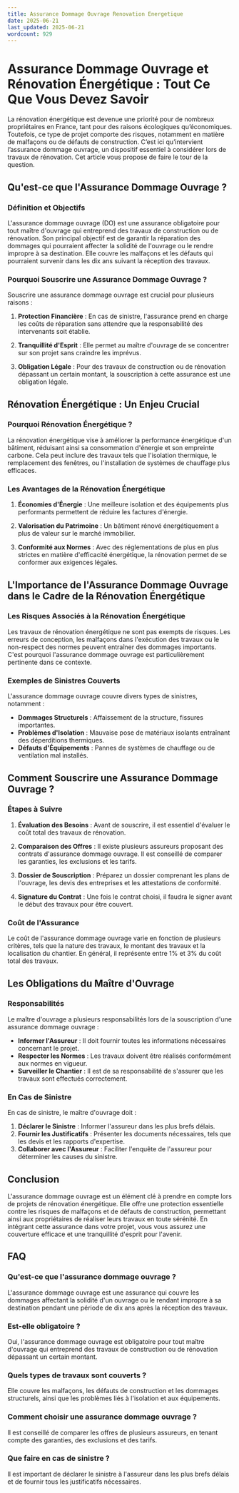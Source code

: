 ```yaml
---
title: Assurance Dommage Ouvrage Renovation Energetique
date: 2025-06-21
last_updated: 2025-06-21
wordcount: 929
---
```


# Assurance Dommage Ouvrage et Rénovation Énergétique : Tout Ce Que Vous Devez Savoir

La rénovation énergétique est devenue une priorité pour de nombreux propriétaires en France, tant pour des raisons écologiques qu’économiques. Toutefois, ce type de projet comporte des risques, notamment en matière de malfaçons ou de défauts de construction. C’est ici qu’intervient l’assurance dommage ouvrage, un dispositif essentiel à considérer lors de travaux de rénovation. Cet article vous propose de faire le tour de la question.

## Qu'est-ce que l'Assurance Dommage Ouvrage ?

### Définition et Objectifs

L'assurance dommage ouvrage (DO) est une assurance obligatoire pour tout maître d'ouvrage qui entreprend des travaux de construction ou de rénovation. Son principal objectif est de garantir la réparation des dommages qui pourraient affecter la solidité de l'ouvrage ou le rendre impropre à sa destination. Elle couvre les malfaçons et les défauts qui pourraient survenir dans les dix ans suivant la réception des travaux.

### Pourquoi Souscrire une Assurance Dommage Ouvrage ?

Souscrire une assurance dommage ouvrage est crucial pour plusieurs raisons :

1. **Protection Financière** : En cas de sinistre, l'assurance prend en charge les coûts de réparation sans attendre que la responsabilité des intervenants soit établie.
   
2. **Tranquillité d'Esprit** : Elle permet au maître d'ouvrage de se concentrer sur son projet sans craindre les imprévus.

3. **Obligation Légale** : Pour des travaux de construction ou de rénovation dépassant un certain montant, la souscription à cette assurance est une obligation légale.

## Rénovation Énergétique : Un Enjeu Crucial

### Pourquoi Rénovation Énergétique ?

La rénovation énergétique vise à améliorer la performance énergétique d'un bâtiment, réduisant ainsi sa consommation d'énergie et son empreinte carbone. Cela peut inclure des travaux tels que l'isolation thermique, le remplacement des fenêtres, ou l'installation de systèmes de chauffage plus efficaces.

### Les Avantages de la Rénovation Énergétique

1. **Économies d'Énergie** : Une meilleure isolation et des équipements plus performants permettent de réduire les factures d'énergie.

2. **Valorisation du Patrimoine** : Un bâtiment rénové énergétiquement a plus de valeur sur le marché immobilier.

3. **Conformité aux Normes** : Avec des réglementations de plus en plus strictes en matière d'efficacité énergétique, la rénovation permet de se conformer aux exigences légales.

## L'Importance de l'Assurance Dommage Ouvrage dans le Cadre de la Rénovation Énergétique

### Les Risques Associés à la Rénovation Énergétique

Les travaux de rénovation énergétique ne sont pas exempts de risques. Les erreurs de conception, les malfaçons dans l'exécution des travaux ou le non-respect des normes peuvent entraîner des dommages importants. C'est pourquoi l'assurance dommage ouvrage est particulièrement pertinente dans ce contexte.

### Exemples de Sinistres Couverts

L'assurance dommage ouvrage couvre divers types de sinistres, notamment :

- **Dommages Structurels** : Affaissement de la structure, fissures importantes.
- **Problèmes d'Isolation** : Mauvaise pose de matériaux isolants entraînant des déperditions thermiques.
- **Défauts d'Équipements** : Pannes de systèmes de chauffage ou de ventilation mal installés.

## Comment Souscrire une Assurance Dommage Ouvrage ?

### Étapes à Suivre

1. **Évaluation des Besoins** : Avant de souscrire, il est essentiel d'évaluer le coût total des travaux de rénovation.

2. **Comparaison des Offres** : Il existe plusieurs assureurs proposant des contrats d'assurance dommage ouvrage. Il est conseillé de comparer les garanties, les exclusions et les tarifs.

3. **Dossier de Souscription** : Préparez un dossier comprenant les plans de l'ouvrage, les devis des entreprises et les attestations de conformité.

4. **Signature du Contrat** : Une fois le contrat choisi, il faudra le signer avant le début des travaux pour être couvert.

### Coût de l'Assurance

Le coût de l'assurance dommage ouvrage varie en fonction de plusieurs critères, tels que la nature des travaux, le montant des travaux et la localisation du chantier. En général, il représente entre 1% et 3% du coût total des travaux.

## Les Obligations du Maître d'Ouvrage

### Responsabilités

Le maître d'ouvrage a plusieurs responsabilités lors de la souscription d'une assurance dommage ouvrage :

- **Informer l'Assureur** : Il doit fournir toutes les informations nécessaires concernant le projet.
- **Respecter les Normes** : Les travaux doivent être réalisés conformément aux normes en vigueur.
- **Surveiller le Chantier** : Il est de sa responsabilité de s'assurer que les travaux sont effectués correctement.

### En Cas de Sinistre

En cas de sinistre, le maître d'ouvrage doit :

1. **Déclarer le Sinistre** : Informer l'assureur dans les plus brefs délais.
2. **Fournir les Justificatifs** : Présenter les documents nécessaires, tels que les devis et les rapports d'expertise.
3. **Collaborer avec l'Assureur** : Faciliter l'enquête de l'assureur pour déterminer les causes du sinistre.

## Conclusion

L'assurance dommage ouvrage est un élément clé à prendre en compte lors de projets de rénovation énergétique. Elle offre une protection essentielle contre les risques de malfaçons et de défauts de construction, permettant ainsi aux propriétaires de réaliser leurs travaux en toute sérénité. En intégrant cette assurance dans votre projet, vous vous assurez une couverture efficace et une tranquillité d'esprit pour l'avenir.

## FAQ

### Qu'est-ce que l'assurance dommage ouvrage ?

L'assurance dommage ouvrage est une assurance qui couvre les dommages affectant la solidité d'un ouvrage ou le rendant impropre à sa destination pendant une période de dix ans après la réception des travaux.

### Est-elle obligatoire ?

Oui, l'assurance dommage ouvrage est obligatoire pour tout maître d'ouvrage qui entreprend des travaux de construction ou de rénovation dépassant un certain montant.

### Quels types de travaux sont couverts ?

Elle couvre les malfaçons, les défauts de construction et les dommages structurels, ainsi que les problèmes liés à l'isolation et aux équipements.

### Comment choisir une assurance dommage ouvrage ?

Il est conseillé de comparer les offres de plusieurs assureurs, en tenant compte des garanties, des exclusions et des tarifs.

### Que faire en cas de sinistre ?

Il est important de déclarer le sinistre à l'assureur dans les plus brefs délais et de fournir tous les justificatifs nécessaires.